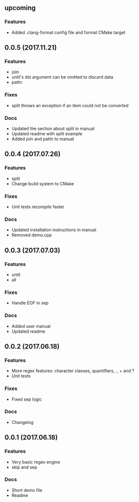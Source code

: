 ## upcoming

### Features

* Added .clang-format config file and format CMake target

## 0.0.5 (2017.11.21)

### Features

* join
* until's dst argument can be omitted to discard data
* pattn

### Fixes

* split throws an exception if an item could not be converted

### Docs

* Updated the section about split in manual
* Updated readme with split example
* Added join and pattn to manual

## 0.0.4 (2017.07.26)

### Features

* split
* Change build system to CMake

### Fixes

* Unit tests recompile faster

### Docs

* Updated installation instructions in manual
* Removed demo.cpp

## 0.0.3 (2017.07.03)

### Features

* until
* all

### Fixes

* Handle EOF in sep

### Docs

* Added user manual
* Updated readme

## 0.0.2 (2017.06.18)

### Features

* More regex features: character classes, quantifiers, ., + and ?
* Unit tests

### Fixes

* Fixed sep logic

### Docs

* Changelog

## 0.0.1 (2017.06.18)

### Features

* Very basic regex engine
* skip and sep

### Docs

* Short demo file
* Readme

